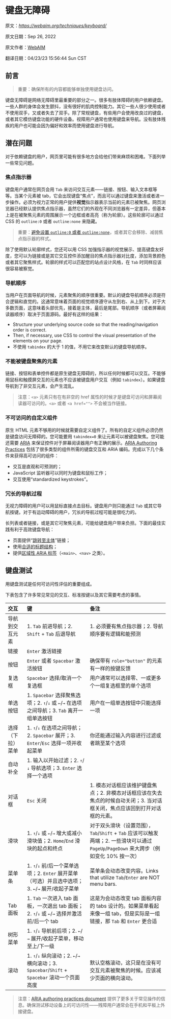 # 键盘无障碍

原文：*https://webaim.org/techniques/keyboard/*

原文日期：Sep 26, 2022

原文作者：[WebAIM](https://webaim.org/)

翻译日期：04/23/23 15:56:44 Sun CST

## 前言

> 重要：确保所有的内容都能够单独使用键盘访问。

键盘无障碍是网络无障碍里最重要的部分之一。很多有肢体障碍的用户依赖键盘。一些人群的身体会发生颤抖，没有很好的肌肉控制能力。其它一些人很少使用或者不使用双手，又或者失去了双手。除了常规键盘，有些用户会使用改良过的键盘，或者其它模仿键盘功能的硬件设备。视障用户通常也使用键盘来导航。没有肢体残疾的用户也可能会因为偏好和效率而使用键盘进行导航。

## 潜在问题

对于依赖键盘的用户，网页里可能有很多地方会给他们带来麻烦和困难。下面列举一些常见问题。

### 焦点指示器

键盘用户通常在网页会用 `Tab` 来访问交互元素——链接、按钮、输入文本框等等。当某个元素被 tab，它会出现键盘“焦点”，而且可以通过键盘来激活或者进一步操作。必须为视力正常的用户提供**视觉**指示器表示当前的元素已被聚焦。网页浏览器已经默认提供焦点指示器，虽然它们的外观在不同浏览器有一定差异，但基本上是在被聚焦元素的周围展示一个边框或者高亮（称为轮廓）。这些轮廓可以通过 CSS 的 `outline:0` 或者 `outline:none` 来隐藏。

> 重要：[避免设置 `outline:0` 或者 `outline:none`](https://webaim.org/blog/plague-of-outline-0/)，或者其它会移除、减弱焦点指示器的样式。

除了使用默认轮廓样式，您还可以用 CSS 加强指示器的视觉展示、提高键盘友好度，您可以为链接或是其它交互控件添加醒目的焦点指示器对比度，添加背景颜色或者其它聚焦样式。轮廓的样式可以匹配您的站点设计风格，在 `Tab` 时同样应该很容易被察觉。

### 导航顺序

当用户在页面导航的时候，元素聚焦的顺序很重要。默认的键盘导航顺序必须是符合逻辑和直觉的。这通常意味着页面的视觉顺序遵守从左到右、从上到下。对于大多数页面，这意味着头部优先，接着是主体，最后是尾部。导航顺序（或者屏幕阅读器顺序）取决于页面源码。最好有这样的结果：
- Structure your underlying source code so that the reading/navigation order is correct.
- Then, if necessary, use CSS to control the visual presentation of the elements on your page.
- 不使用 `tabindex` 的大于 1 的值，不用它来改变默认的键盘导航顺序。

### 不能被键盘聚焦的元素

链接、按钮和表单控件都是原生键盘无障碍的，所以任何时候都可以交互。不能够用鼠标和触摸屏交互的元素也不应该被键盘用户交互（例如 `tabindex`）。如果键盘导航到了非交互元素，会产生混乱。

> 注意：`<a>` 元素只有在有非空的 href 属性的时候才是键盘可访问和屏幕阅读器可访问的。`<a>` 或者 `<a href="">` 不会被当作链接。

### 不可访问的自定义组件

原生 HTML 元素不够用的时候就需要自定义组件了。所有的自定义组件必须仍然是键盘访问无障碍的。您可能要用 `tabindex=0` 来让元素可以被键盘聚焦。您可能还需要 [ARIA](https://webaim.org/techniques/aria/) 来保证控件对于屏幕阅读器用户有正确的展示。[ARIA Authoring Practices](https://www.w3.org/TR/wai-aria-practices-1.1/) 包括了很多类型的组件所需的键盘交互和 ARIA 编码。完成以下几个条件来获得高可访问的组件：
- 交互是直观和可预测的；
- JavaScript 监听器可以同时为键盘和鼠标工作；
- 交互使用“standardized keystrokes”。

### 冗长的导航过程

无视力障碍的用户可以用鼠标直接点击目标。键盘用户则只能通过 `Tab` 或其它导航按键。对于有运动障碍的用户，冗长的导航过程可能是很吃力的。

长列表或者链接，或是其它可聚焦元素，可能给键盘用户带来负担。下面的最佳实践有利于高效键盘导航：
- 页面提供“[跳转至主体](https://webaim.org/techniques/skipnav/)”链接；
- 使用[合适的标题结构](https://webaim.org/techniques/semanticstructure/#headings)；
- 提供[区域性 ARIA 标签](https://webaim.org/techniques/semanticstructure/#regions)（`<main>`、`<nav>` 之类）。

## 键盘测试

用键盘测试是任何可访问性评估的重要组成。

下表包含了许多常见常见的交互、标准按键以及其它需要考虑的事情。

| 交互 | 键 | 备注 |
|:--|:--|:--|
| 导航到交互元素 | 1. `Tab` 前进导航；2. `Shift` + `Tab` 后退导航 | 1. 必须要有焦点指示器；2. 导航顺序要有逻辑和能预测 |
| 链接 | `Enter` 激活链接 |  |
| 按钮 | `Enter` 或者 `Spacebar` 激活按钮 | 确保带有 `role="button"` 的元素有一样的按键反馈 |
| 复选框 | `Spacebar` 选择/取消一个复选框 | 用户通常可以选择零、一或更多个一组复选框里的单个选项 |
| 单选按钮 | 1. `Spacebar` 选择聚焦选项；2. `↑`/`↓` 或 `←`/`→` 在选项之间导航；3. `Tab` 离开一组单选按钮 | 用户在一组单选按钮中只能选择一项 |
| 选择（下拉）菜单 | 1. `↑`/`↓` 在选项之间导航；2. `Spacebar` 展开；3. `Enter`/`Esc` 选择一项并收起菜单 | 你还能通过输入内容进行过滤或者跳至某个选项 |
| 自动补全 | 1. 输入以开始过滤；2. `↑`/`↓` 导航选项；3. `Enter` 选择一个选项 |  |
| 对话框 | `Esc` 关闭 | 1. 模态对话框应该维护键盘焦点；2. 非模态对话框应该在失去焦点的时候自动关闭；3. 当对话框关闭，焦点应该回到打开对话框的元素。 |
| 滑块 | 1. `↑`/`↓` 或 `←`/`→` 增大或减小滑块值；2. `Home`/`End` 滑块的起点和终点 | 对于双头滑块（设置范围），`Tab`/`Shift` + `Tab` 应该可以触发两端；2. 一些滑块可以通过 `PageUp`/`PageDown` 来大跨步（例如变化 10% 按一次） |
| 菜单条 | 1. `↑`/`↓` 前/后一个菜单选项；2. `Enter` 展开菜单（可选）并且选中选项；3. `←`/`→` 展开/收起子菜单 | 菜单条会动态改变内容。Links that utilize `Tab`/`Enter` are NOT menu bars. |
| Tab 面板 | 1. `Tab` 一次进入 tab 面板，一次退出 tab 面板；2. `↑`/`↓` 或 `←`/`→` 选择并激活前/后一个 tab | 这是为会动态改变 tab 面板内容的 tabs 设计的。如果菜单看起来像一组 tab，但是实际是一组链接，那 `Tab` 和 `Enter` 更合适 |
| 树形菜单 | 1. `↑`/`↓` 导航前后项；2. `←`/`→` 展开/收起子菜单，移动至上/下一级 |  |
| 滚动 | 1. `↑`/`↓` 纵向滚动；2. `←`/`→` 横向滚动；3. `Spacebar`/`Shift` + `Spacebar` 滚动一个页面高度 | 默认空格滚动，这只是在没有可交互元素被聚焦的时候。应该减少页面的横向滚动。 |

> 注意：[ARIA authoring practices document](https://www.w3.org/TR/wai-aria-practices-1.1/) 提供了更多关于常见操作的信息。确保测试移动设备上的可访问性——残障用户通常会在手机和平板上外接键盘。








